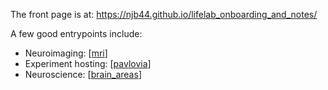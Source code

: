 The front page is at: https://njb44.github.io/lifelab_onboarding_and_notes/


A few good entrypoints include:
- Neuroimaging: [[mri]]
- Experiment hosting: [[pavlovia]]
- Neuroscience: [[brain_areas]]

[//begin]: # "Autogenerated link references for markdown compatibility"
[mri]: docs/Neuroimaging/mri/mri "mri"
[pavlovia]: docs/Pavlovia/pavlovia "pavlovia"
[brain_areas]: docs/Neuroimaging/brain_areas "brain_areas"
[//end]: # "Autogenerated link references"